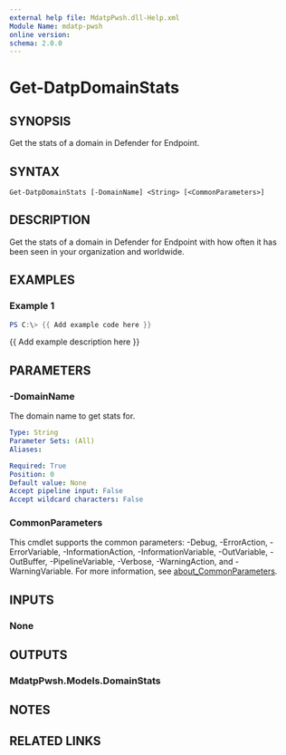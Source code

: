 ```yaml
---
external help file: MdatpPwsh.dll-Help.xml
Module Name: mdatp-pwsh
online version:
schema: 2.0.0
---
```


# Get-DatpDomainStats

## SYNOPSIS
Get the stats of a domain in Defender for Endpoint.

## SYNTAX

```
Get-DatpDomainStats [-DomainName] <String> [<CommonParameters>]
```

## DESCRIPTION
Get the stats of a domain in Defender for Endpoint with how often it has been seen in your organization and worldwide.

## EXAMPLES

### Example 1
```powershell
PS C:\> {{ Add example code here }}
```

{{ Add example description here }}

## PARAMETERS

### -DomainName
The domain name to get stats for.

```yaml
Type: String
Parameter Sets: (All)
Aliases:

Required: True
Position: 0
Default value: None
Accept pipeline input: False
Accept wildcard characters: False
```

### CommonParameters
This cmdlet supports the common parameters: -Debug, -ErrorAction, -ErrorVariable, -InformationAction, -InformationVariable, -OutVariable, -OutBuffer, -PipelineVariable, -Verbose, -WarningAction, and -WarningVariable. For more information, see [about_CommonParameters](http://go.microsoft.com/fwlink/?LinkID=113216).

## INPUTS

### None

## OUTPUTS

### MdatpPwsh.Models.DomainStats

## NOTES

## RELATED LINKS
